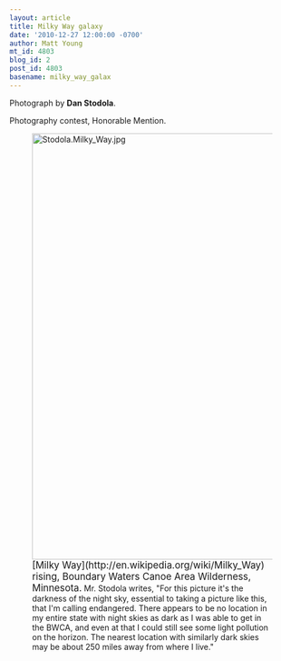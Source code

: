 ```yaml
---
layout: article
title: Milky Way galaxy
date: '2010-12-27 12:00:00 -0700'
author: Matt Young
mt_id: 4803
blog_id: 2
post_id: 4803
basename: milky_way_galax
---
```

Photograph by **Dan Stodola**.

Photography contest, Honorable Mention.

<figure>
<img src="http://pandasthumb.org/archives/2010/11/22/Stodola.Milky_Way.jpg" alt="Stodola.Milky_Way.jpg" width="500" height="750" />
<figcaption markdown="span">
<big>[Milky Way](http://en.wikipedia.org/wiki/Milky_Way) rising, Boundary Waters Canoe Area Wilderness, Minnesota.</big> Mr. Stodola writes, "For this picture it's the darkness of the night sky, essential to taking a picture like this, that I'm calling endangered.  There appears to be no location in my entire state with night skies as dark as I was able to get in the BWCA, and even at that I could still see some light pollution on the horizon.  The nearest location with similarly dark skies may be about 250 miles away from where I live."

</figcaption>
</figure>

